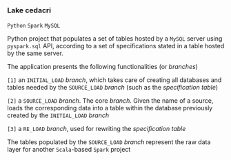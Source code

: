 ### Lake cedacri

`Python` `Spark` `MySQL`

Python project that populates a set of tables hosted by a `MySQL` server using `pyspark.sql` API, 
according to a set of specifications stated in a table hosted by the same server. 

The application presents the following functionalities (or _branches_)

`[1]` an `INITIAL_LOAD` _branch_, which takes care of creating all databases and tables 
needed by the `SOURCE_LOAD` _branch_ (such as the _specification table_) 

`[2]` a `SOURCE_LOAD` _branch_. The core _branch_. Given the name of a source, loads the corresponding data 
into a table within the database previously created by the `INITIAL_LOAD` _branch_

`[3]` a `RE_LOAD` _branch_, used for rewriting the _specification table_ 

The tables populated by the `SOURCE_LOAD` _branch_ represent the raw data layer for another `Scala`-based `Spark` project

